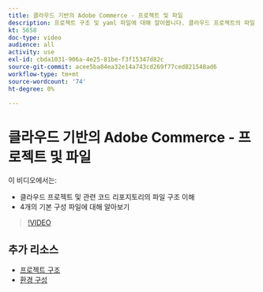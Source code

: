 ```yaml
---
title: 클라우드 기반의 Adobe Commerce - 프로젝트 및 파일
description: 프로젝트 구조 및 yaml 파일에 대해 알아봅니다. 클라우드 프로젝트의 파일 구조와 필요한 모든 저장소를 이해합니다.
kt: 5658
doc-type: video
audience: all
activity: use
exl-id: cbda1031-906a-4e25-81be-f3f15347d82c
source-git-commit: acee5ba84ea32e14a743cd269f77ced821548ad6
workflow-type: tm+mt
source-wordcount: '74'
ht-degree: 0%

---
```


# 클라우드 기반의 Adobe Commerce - 프로젝트 및 파일

이 비디오에서는:

- 클라우드 프로젝트 및 관련 코드 리포지토리의 파일 구조 이해
- 4개의 기본 구성 파일에 대해 알아보기

>[!VIDEO](https://video.tv.adobe.com/v/35694?quality=12&learn=on)

## 추가 리소스

- [프로젝트 구조](https://devdocs.magento.com/cloud/project/project-start.html)
- [환경 구성](https://devdocs.magento.com/cloud/env/environments.html)
